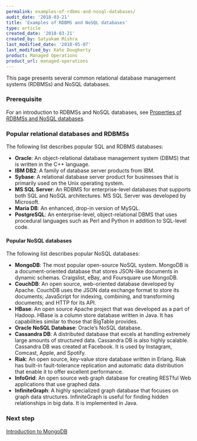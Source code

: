 ```yaml
---
permalink: examples-of-rdbms-and-nosql-databases/
audit_date: '2018-03-21'
title: 'Examples of RDBMS and NoSQL databases'
type: article
created_date: '2018-03-21'
created_by: Satyakam Mishra
last_modified_date: '2018-05-07'
last_modified_by: Kate Dougherty
product: Managed Operations
product_url: managed-operations
---
```


This page presents several common relational database management systems
(RDBMSs) and NoSQL databases.

### Prerequisite

For an introduction to RDBMSs and NoSQL databases, see [Properties of RDBMSs and NoSQL databases](/how-to/properties-of-rdbmss-and-nosql-databases/).

### Popular relational databases and RDBMSs

The following list describes popular SQL and RDBMS databases:

- **Oracle**: An object-relational database management system (DBMS) that is
  written in the C++ language.
- **IBM DB2**: A family of database server products from IBM.
- **Sybase**: A relational database server product for businesses that is
  primarily used on the Unix operating system.
- **MS SQL Server**: An RDBMS for enterprise-level databases that supports both
  SQL and NoSQL architectures. MS SQL Server was developed by Microsoft.
- **Maria DB**: An enhanced, drop-in version of MySQL.
- **PostgreSQL**: An enterprise-level, object-relational DBMS that uses
  procedural languages such as Perl and Python in addition to SQL-level code.

#### Popular NoSQL databases

The following list describes popular NoSQL databases:

- **MongoDB**: The most popular open-source NoSQL system. MongoDB is a
  document-oriented database that stores JSON-like documents in dynamic
  schemas. Craigslist, eBay, and Foursquare use MongoDB.
- **CouchDB**: An open source, web-oriented database developed by Apache.
  CouchDB uses the JSON data exchange format to store its documents;
  JavaScript for indexing, combining, and transforming documents; and HTTP for
  its API.
- **HBase**: An open source Apache project that was developed as a part of
  Hadoop. HBase is a column store database written in Java. It has
  capabilities similar to those that BigTable provides.
- **Oracle NoSQL Database**: Oracle’s NoSQL database.
- **Cassandra DB**: A distributed database that excels at handling extremely
  large amounts of structured data. Cassandra DB is also highly scalable.
  Cassandra DB was created at Facebook. It is used by Instagram, Comcast,
  Apple, and Spotify.
- **Riak**: An open source, key-value store database written in Erlang. Riak
  has built-in fault-tolerance replication and automatic data distribution
  that enable it to offer excellent performance.
- **InfoGrid**: An open source web graph database for creating RESTful Web
  applications that use graphed data.
- **InfiniteGraph**: A highly specialized graph database that focuses on
  graph data structures. InfiniteGraph is useful for finding hidden
  relationships in big data. It is implemented in Java.

### Next step

[Introduction to MongoDB](/how-to/introduction-to-mongodb)
